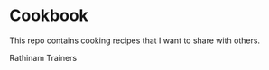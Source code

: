 # Cookbook
This repo contains cooking recipes that I want to share with others.

Rathinam Trainers


